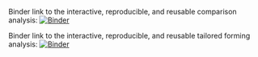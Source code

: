 Binder link to the interactive, reproducible, and reusable comparison analysis:
[![Binder](https://mybinder.org/badge_logo.svg)](https://mybinder.org/v2/gh/okarras/TailoredForming-Analysis/HEAD?labpath=%2Fcomparison_analysis.ipynb)

Binder link to the interactive, reproducible, and reusable tailored forming analysis:
[![Binder](https://mybinder.org/badge_logo.svg)](https://mybinder.org/v2/gh/okarras/EmpiRE-Analysis/HEAD?labpath=%2Fempire-analysis.ipynb)
